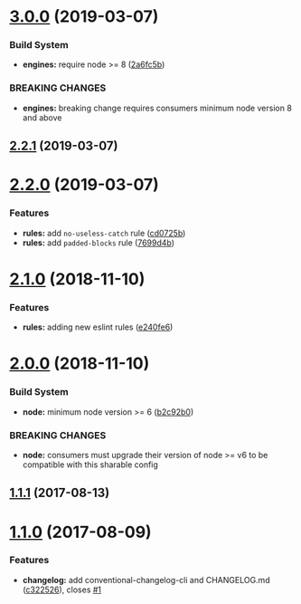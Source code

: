 # [3.0.0](https://github.com/alexdiliberto/eslint-config/compare/v2.2.1...v3.0.0) (2019-03-07)


### Build System

* **engines:** require node >= 8 ([2a6fc5b](https://github.com/alexdiliberto/eslint-config/commit/2a6fc5b))


### BREAKING CHANGES

* **engines:** breaking change requires consumers minimum node version 8 and above



## [2.2.1](https://github.com/alexdiliberto/eslint-config/compare/v2.2.0...v2.2.1) (2019-03-07)



# [2.2.0](https://github.com/alexdiliberto/eslint-config/compare/v2.1.0...v2.2.0) (2019-03-07)


### Features

* **rules:** add `no-useless-catch` rule ([cd0725b](https://github.com/alexdiliberto/eslint-config/commit/cd0725b))
* **rules:** add `padded-blocks` rule ([7699d4b](https://github.com/alexdiliberto/eslint-config/commit/7699d4b))



# [2.1.0](https://github.com/alexdiliberto/eslint-config/compare/v2.0.0...v2.1.0) (2018-11-10)


### Features

* **rules:** adding new eslint rules ([e240fe6](https://github.com/alexdiliberto/eslint-config/commit/e240fe6))



# [2.0.0](https://github.com/alexdiliberto/eslint-config/compare/v1.1.1...v2.0.0) (2018-11-10)


### Build System

* **node:** minimum node version >= 6 ([b2c92b0](https://github.com/alexdiliberto/eslint-config/commit/b2c92b0))


### BREAKING CHANGES

* **node:** consumers must upgrade their version of node >= v6 to be compatible with this sharable config



<a name="1.1.1"></a>
## [1.1.1](https://github.com/alexdiliberto/eslint-config/compare/v1.1.0...v1.1.1) (2017-08-13)



<a name="1.1.0"></a>
# [1.1.0](https://github.com/alexdiliberto/eslint-config/compare/v1.0.4...v1.1.0) (2017-08-09)


### Features

* **changelog:** add conventional-changelog-cli and CHANGELOG.md ([c322526](https://github.com/alexdiliberto/eslint-config/commit/c322526)), closes [#1](https://github.com/alexdiliberto/eslint-config/issues/1)



